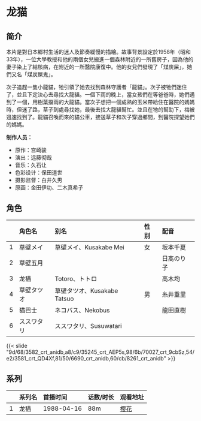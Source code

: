 # 龙猫


## 简介

本片是對日本鄉村生活的迷人及節奏緩慢的描繪。故事背景設定於1958年（昭和33年），一位大學教授和他的兩個女兒搬進一個森林附近的一所舊房子，因為他的妻子染上了結核病，在附近的一所醫院康復中。他的女兒們發現了「煤炭屎」，她們又名「煤炭屎鬼」。

次子追趕一隻小龍貓，牠引領了她去找到森林守護者「龍貓」。次子被牠們迷住了，並且下定決心去尋找大龍貓。一個下雨的晚上，當女孩們在等爸爸時，她們遇到了一個，用樹葉擋雨的大龍貓。當次子想把一個成熟的玉米帶給住在醫院的媽媽時，但迷了路，草子到處尋找她，最後去找大龍貓幫忙。並且在牠的幫助下，梅被迅速找到了。龍貓召喚而來的貓公車，接送草子和次子穿過鄉間，到醫院探望她們的媽媽。

**制作人员：**
- 原作：宫崎骏
- 演出：远藤彻哉
- 音乐：久石让
- 色彩设计：保田道世
- 摄影监督：白井久男
- 原画：金田伊功、二木真希子

## 角色

|     |   角色名   |   别名  | 性别 |  配音  |
|:--- |:------  |:----      |:---  |:--   |
| 1 | 草壁メイ | 草壁メイ、Kusakabe Mei | 女 | 坂本千夏 |
| 2 | 草壁五月 |  |  | 日髙のり子 |
| 3 | 龙猫 | Totoro、トトロ |  | 高木均 |
| 4 | 草壁タツオ | 草壁タツオ、Kusakabe Tatsuo | 男 | 糸井重里 |
| 5 | 猫巴士 | ネコバス、Nekobus |  | 龍田直樹 |
| 6 | ススワタリ | ススワタリ、Susuwatari |  |  |

{{< slide "9d/68/3582_crt_anidb,a8/c9/35245_crt_AEP5s,98/6b/70027_crt_9cbSz,54/e2/3581_crt_QD4Xf,81/50/6690_crt_anidb,60/cb/8261_crt_anidb" >}}

## 系列

|     |   系列名   |   首播时间  | 话数/时长  | 观看地址 |
|:---  |:------    |:----      |:---       |:---  |
| 1 | 龙猫 | 1988-04-16 | 88m | [樱花](https://www.cykz.net/vodplay/longmao-1-1/)  |



